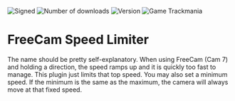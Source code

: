 ![Signed](https://img.shields.io/badge/Signed-Yes-00AA00)
![Number of downloads](https://img.shields.io/badge/dynamic/json?query=downloads&url=https%3A%2F%2Fopenplanet.dev%2Fapi%2Fplugin%2F496&label=Downloads&color=purple)
![Version](https://img.shields.io/badge/dynamic/json?query=version&url=https%3A%2F%2Fopenplanet.dev%2Fapi%2Fplugin%2F496&label=Version&color=red)
![Game Trackmania](https://img.shields.io/badge/Game-Trackmania-blue)
# FreeCam Speed Limiter

The name should be pretty self-explanatory. When using FreeCam (Cam 7) and holding a direction, the speed ramps up and it is quickly too fast to manage. This plugin just limits that top speed. You may also set a minimum speed. If the minimum is the same as the maximum, the camera will always move at that fixed speed.

<!-- ![Game Maniaplanet](https://img.shields.io/badge/Game-Maniaplanet_4-blue) -->
<!-- ![Game Turbo](https://img.shields.io/badge/Game-Turbo-blue) -->